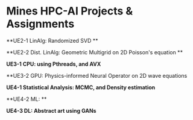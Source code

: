 # Mines HPC-AI Projects & Assignments
**UE2-1 LinAlg: Randomized SVD **

**UE2-2 Dist. LinAlg: Geometric Multigrid on 2D Poisson's equation **

**UE3-1 CPU: using Pthreads, and AVX**

**UE3-2 GPU: Physics-informed Neural Operator on 2D wave equations

**UE4-1 Statistical Analysis: MCMC, and Density estimation**

**UE4-2 ML: **

**UE4-3 DL: Abstract art using GANs**

